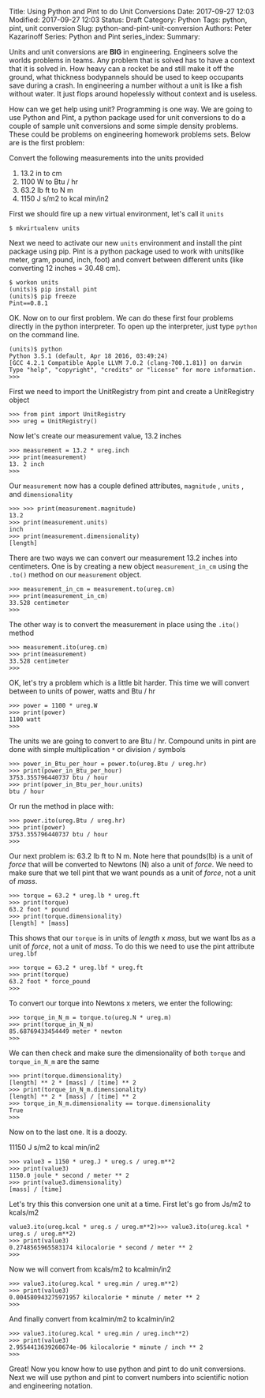 Title: Using Python and Pint to do Unit Conversions
Date: 2017-09-27 12:03
Modified: 2017-09-27 12:03
Status: Draft
Category: Python
Tags: python, pint, unit conversion
Slug: python-and-pint-unit-conversion
Authors: Peter Kazarinoff
Series: Python and Pint
series_index:
Summary:

Units and unit conversions are **BIG** in engineering. Engineers solve the worlds problems in teams. Any problem that is solved has to have a context that it is solved in. How heavy can a rocket be and still make it off the ground, what thickness bodypannels should be used to keep occupants save during a crash. In engineering a number without a unit is like a fish without water. It just flops around hopelessly without context and is useless. 

How can we get help using unit? Programming is one way. We are going to use Python and Pint, a python package used for unit conversions to do a couple of sample unit conversions and some simple density problems. These could be problems on engineering homework problems sets. Below are is the first problem:


Convert the following measurements into the units provided

1. 13.2 in to cm
2. 1100 W to Btu / hr
3. 63.2 lb ft to N m
4. 1150 J s/m2 to kcal min/in2

First we should fire up a new virtual environment, let's call it ```units```

```
$ mkvirtualenv units
```

Next we need to activate our new ```units``` environment and install the pint package using pip. Pint is a python package used to work with units(like meter, gram, pound, inch, foot) and convert between different units (like converting 12 inches = 30.48 cm).

```
$ workon units
(units)$ pip install pint
(units)$ pip freeze
Pint==0.8.1
```

OK. Now on to our first problem. We can do these first four problems directly in the python interpreter. To open up the interpreter, just type ```python``` on the command line.

```
(units)$ python
Python 3.5.1 (default, Apr 18 2016, 03:49:24) 
[GCC 4.2.1 Compatible Apple LLVM 7.0.2 (clang-700.1.81)] on darwin
Type "help", "copyright", "credits" or "license" for more information.
>>>
```

First we need to import the UnitRegistry from pint and create a UnitRegistry object

```
>>> from pint import UnitRegistry
>>> ureg = UnitRegistry()
```

Now let's create our measurement value, 13.2 inches

```
>>> measurement = 13.2 * ureg.inch
>>> print(measurement)
13. 2 inch
>>>
```

Our ```measurement``` now has a couple defined attributes, ```magnitude``` , ```units``` , and ```dimensionality```

```
>>> >>> print(measurement.magnitude)
13.2
>>> print(measurement.units)
inch
>>> print(measurement.dimensionality)
[length]
```

There are two ways we can convert our measurement 13.2 inches into centimeters. One is by creating a new object ```measurement_in_cm``` using the ```.to()``` method on our ```measurement``` object.

```
>>> measurement_in_cm = measurement.to(ureg.cm)
>>> print(measurement_in_cm)
33.528 centimeter
>>> 
```

The other way is to convert the measurement in place using the ```.ito()``` method

```
>>> measurement.ito(ureg.cm)
>>> print(measurement)
33.528 centimeter
>>> 
```

OK, let's try a problem which is a little bit harder. This time we will convert between to units of power, watts and Btu / hr

```
>>> power = 1100 * ureg.W
>>> print(power)
1100 watt
>>> 
```

The units we are going to convert to are Btu / hr. Compound units in pint are done with simple multiplication ```*``` or division ```/``` symbols

```
>>> power_in_Btu_per_hour = power.to(ureg.Btu / ureg.hr)
>>> print(power_in_Btu_per_hour)
3753.355796440737 btu / hour
>>> print(power_in_Btu_per_hour.units)
btu / hour
```

Or run the method in place with:

```
>>> power.ito(ureg.Btu / ureg.hr)
>>> print(power)
3753.355796440737 btu / hour
>>> 
```

Our next problem is: 63.2 lb ft to N m. Note here that pounds(lb) is a unit of *force* that will be converted to Newtons (N) also a unit of *force*. We need to make sure that we tell pint that we want pounds as a unit of *force*, not a unit of *mass*.

```
>>> torque = 63.2 * ureg.lb * ureg.ft
>>> print(torque)
63.2 foot * pound
>>> print(torque.dimensionality)
[length] * [mass]
```

This shows that our ```torque``` is in units of *length* x *mass*, but we want lbs as a unit of *force*, not a unit of *mass*. To do this we need to use the pint attribute ```ureg.lbf```

```
>>> torque = 63.2 * ureg.lbf * ureg.ft
>>> print(torque)
63.2 foot * force_pound
>>> 
```

To convert our torque into Newtons x meters, we enter the following:

```
>>> torque_in_N_m = torque.to(ureg.N * ureg.m)
>>> print(torque_in_N_m)
85.68769433454449 meter * newton
>>> 
```

We can then check and make sure the dimensionality of both ```torque``` and ```torque_in_N_m``` are the same

```
>>> print(torque.dimensionality)
[length] ** 2 * [mass] / [time] ** 2
>>> print(torque_in_N_m.dimensionality)
[length] ** 2 * [mass] / [time] ** 2
>>> torque_in_N_m.dimensionality == torque.dimensionality
True
>>> 
```

Now on to the last one. It is a doozy. 

11150 J s/m2 to kcal min/in2


```
>>> value3 = 1150 * ureg.J * ureg.s / ureg.m**2
>>> print(value3)
1150.0 joule * second / meter ** 2
>>> print(value3.dimensionality)
[mass] / [time]
```

Let's try this this conversion one unit at a time. First let's go from Js/m2 to kcals/m2

``` 
value3.ito(ureg.kcal * ureg.s / ureg.m**2)>>> value3.ito(ureg.kcal * ureg.s / ureg.m**2)
>>> print(value3)
0.2748565965583174 kilocalorie * second / meter ** 2
>>>
```

Now we will convert from kcals/m2 to kcalmin/in2

```
>>> value3.ito(ureg.kcal * ureg.min / ureg.m**2)
>>> print(value3)
0.004580943275971957 kilocalorie * minute / meter ** 2
>>> 
```

And finally convert from kcalmin/m2 to kcalmin/in2

```
>>> value3.ito(ureg.kcal * ureg.min / ureg.inch**2)
>>> print(value3)
2.9554413639260674e-06 kilocalorie * minute / inch ** 2
>>> 
```

Great! Now you know how to use python and pint to do unit conversions. Next we will use python and pint to convert numbers into scientific notion and engineering notation.

